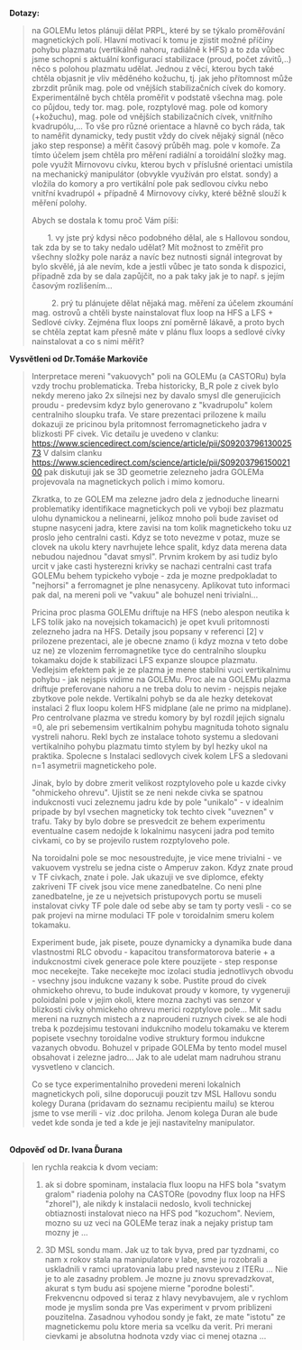 **Dotazy:**
> na GOLEMu letos plánuji dělat PRPL, které by se týkalo proměřování magnetických polí. Hlavní motivací k tomu je zjistit možné příčiny pohybu plazmatu (vertikálně nahoru, radiálně k HFS) a to zda vůbec jsme schopni s aktuální konfigurací stabilizace (proud, počet závitů,..) něco s polohou plazmatu udělat. Jednou z věcí, kterou bych také chtěla objasnit je vliv měděného kožuchu, tj. jak jeho přítomnost může zbrzdit průnik mag. pole od vnějších stabilizačních cívek do komory.  
Experimentálně bych chtěla proměřit v podstatě všechna mag. pole co půjdou, tedy  tor. mag. pole, rozptylové mag. pole od komory (+kožuchu), mag. pole od vnějších stabilizačních cívek, vnitřního kvadrupólu,... To vše pro různé orientace a hlavně co bych ráda, tak to naměřit dynamicky, tedy pustit vždy do cívek nějaký signál (něco jako step response)  a měřit časový průběh mag. pole v komoře. Za tímto účelem jsem chtěla pro měření radiální a toroidální složky mag. pole využít Mirnovovu cívku, kterou bych v příslušné orientaci umístila na mechanický manipulátor (obvykle využíván pro elstat. sondy) a vložila do komory a pro vertikální pole pak sedlovou cívku nebo vnitřní kvadrupól + případně 4 Mirnovovy cívky, které běžně slouží k měření polohy.
>
> Abych se dostala k tomu proč Vám píši:
>
>    1. vy jste prý kdysi něco podobného dělal, ale s Hallovou sondou, tak zda by se to taky nedalo udělat? Mít možnost to změřit pro všechny složky pole naráz a navíc bez nutnosti signál integrovat by bylo skvělé, já ale nevím, kde a jestli vůbec je tato sonda k dispozici, případně zda by se dala zapůjčit, no a pak taky jak je to např. s jejím časovým rozlišením...
>
>     2. prý tu plánujete dělat nějaká mag. měření za účelem zkoumání mag. ostrovů a chtěli byste nainstalovat flux loop na HFS a LFS + Sedlové cívky. Zejména flux loops zní poměrně lákavě, a proto bych se chtěla zeptat kam přesně máte v plánu flux loops a sedlové cívky nainstalovat a co s nimi měřit? 


**Vysvětleni od Dr.Tomáše Markoviče**
> Interpretace mereni "vakuovych" poli na GOLEMu (a CASTORu) byla vzdy trochu problematicka. Treba historicky, B_R pole z civek bylo nekdy mereno jako 2x silnejsi nez by davalo smysl dle generujicich proudu - predevsim kdyz bylo generovano z "kvadrupolu" kolem centralniho sloupku trafa. Ve stare prezentaci prilozene k mailu dokazuji ze pricinou byla pritomnost ferromagnetickeho jadra v blizkosti PF civek. Vic detailu je uvedeno v clanku: https://www.sciencedirect.com/science/article/pii/S0920379613002573  V dalsim clanku https://www.sciencedirect.com/science/article/pii/S0920379615002100 pak diskutuji jak se 3D geometrie zelezneho jadra GOLEMa projevovala na magnetickych polich i mimo komoru.
>
>Zkratka, to ze GOLEM ma zelezne jadro dela z jednoduche linearni problematiky identifikace magnetickych poli ve vyboji bez plazmatu ulohu dynamickou a nelinearni, jelikoz mnoho poli bude zaviset od stupne nasyceni jadra, ktere zavisi na tom kolik magnetickeho toku uz proslo jeho centralni casti. Kdyz se toto nevezme v potaz, muze se clovek na ukolu ktery navrhujete lehce spalit, kdyz data merena data nebudou najednou "davat smysl". Prvnim krokem by asi tudiz bylo urcit v jake casti hysterezni krivky se nachazi centralni cast trafa GOLEMu behem typickeho vyboje - zda je mozne predpokladat to "nejhorsi" a ferromagnet je plne nenasyceny. Aplikovat tuto informaci pak dal, na mereni poli ve "vakuu" ale bohuzel neni trivialni...
>
>Pricina proc plasma GOLEMu driftuje na HFS (nebo alespon neutika k LFS tolik jako na novejsich tokamacich) je opet kvuli pritomnosti zelezneho jadra na HFS. Detaily jsou popsany v referenci [2] v prilozene prezentaci, ale je obecne znamo (i kdyz mozna v teto dobe uz ne) ze vlozenim ferromagnetike tyce do centralniho sloupku tokamaku dojde k stabilizaci LFS expanze sloupce plazmatu. Vedlejsim efektem pak je ze plazma je mene stabilni vuci vertikalnimu pohybu - jak nejspis vidime na GOLEMu. Proc ale na GOLEMu plazma driftuje preferovane nahoru a ne treba dolu to nevim - nejspis nejake zbytkove pole nekde. Vertikalni pohyb se da ale hezky detekovat instalaci 2 flux loopu kolem HFS midplane (ale ne primo na midplane). Pro centrolvane plazma ve stredu komory by byl rozdil jejich signalu =0, ale pri sebemensim vertikalnim pohybu magnituda tohoto signalu vystreli nahoru. Rekl bych ze instalace tohoto systemu a sledovani vertikalniho pohybu plazmatu timto stylem by byl hezky ukol na praktika. Spolecne s Instalaci sedlovych civek kolem LFS a sledovani n=1 asymetrii magnetickeho pole.
>
>Jinak, bylo by dobre zmerit velikost rozptyloveho pole u kazde civky "ohmickeho ohrevu". Ujistit se ze neni nekde civka se spatnou indukcnosti vuci zeleznemu jadru kde by pole "unikalo" - v idealnim pripade by byl vsechen magneticky tok techto civek "uveznen" v trafu. Taky by bylo dobre se presvedcit ze behem experimentu eventualne casem nedojde k lokalnimu nasyceni jadra pod temito civkami, co by se projevilo rustem rozptyloveho pole.
>
>Na toroidalni pole se moc nesoustredujte, je vice mene trivialni - ve vakuovem vystrelu se jedna ciste o Amperuv zakon. Kdyz znate proud v TF civkach, znate i pole. Jak ukazuji ve sve diplomce, efekty zakriveni TF civek jsou vice mene zanedbatelne. Co neni plne zanedbatelne, je ze u nejvetsich pristupovych portu se museli instalovat civky TF pole dale od sebe aby se tam ty porty vesli - co se pak projevi na mirne modulaci TF pole v toroidalnim smeru kolem tokamaku.
>
>Experiment bude, jak pisete, pouze dynamicky a dynamika bude dana vlastnostmi RLC obvodu - kapacitou transformatorova baterie + a indukcnostmi civek generace pole ktere pouzijete - step response moc necekejte. Take necekejte moc izolaci studia jednotlivych obvodu - vsechny jsou indukcne vazany k sobe. Pustite proud do civek ohmickeho ohrevu, to bude indukovat proudy v komore, ty vygeneruji poloidalni pole v jejim okoli, ktere mozna zachyti vas senzor v blizkosti civky ohmickeho ohrevu merici rozptylove pole... Mit sadu mereni na ruznych mistech a z naproudeni ruznych civek se ale hodi treba k pozdejsimu testovani indukcniho modelu tokamaku ve kterem popisete vsechny toroidalne vodive struktury formou indukcne vazanych obvodu. Bohuzel v pripade GOLEMa by tento model musel obsahovat i zelezne jadro... Jak to ale udelat mam nadruhou stranu vysvetleno v clancich.
>
>Co se tyce experimentalniho provedeni mereni lokalnich magnetickych poli, silne doporucuji pouzit tzv MSL Hallovu sondu kolegy Durana (pridavam do seznamu recipientu mailu) se kterou jsme to vse merili - viz .doc priloha. Jenom kolega Duran ale bude vedet kde sonda je ted a kde je jeji nastavitelny manipulator.


\
**Odpověď od Dr. Ivana Ďurana**
> len rychla reakcia k dvom veciam:
>
>1. ak si dobre spominam, instalacia flux loopu na HFS bola "svatym gralom"  riadenia polohy na CASTORe (povodny flux loop na HFS "zhorel"), ale nikdy k instalacii nedoslo, kvoli technickej obtiaznosti instalovat nieco na HFS pod "kozuchom". Neviem, mozno su uz veci na GOLEMe teraz inak a nejaky pristup tam mozny je ...
>
>2. 3D MSL sondu mam. Jak uz to tak byva, pred par tyzdnami, co nam x rokov stala na manipulatore v labe, sme ju rozobrali a uskladnili v ramci upratovania labu pred navstevou z ITERu ... Nie je to ale zasadny problem. Je mozne ju znovu sprevadzkovat, akurat s tym budu asi spojene mierne "porodne bolesti". Frekvencnu odpoved si teraz z hlavy nevybavujem, ale v rychlom mode je myslim sonda pre Vas experiment v prvom priblizeni pouzitelna. Zasadnou vyhodou sondy je fakt, ze mate "istotu" ze magnetickemu polu ktore meria sa vcelku da verit. Pri merani cievkami je absolutna hodnota vzdy viac ci menej otazna ...
